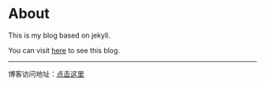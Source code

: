 # About

This is my blog based on jekyll. 

You can visit [here](http://cnfrankzhou.com) to see this blog.

---


博客访问地址：[点击这里](http://cnfrankzhou.com)





